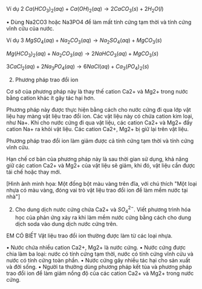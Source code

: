 Ví dụ 2 $Ca(HCO_3)_2(aq) + Ca(OH)_2(aq) \rightarrow 2CaCO_3(s) + 2H_2O(l)$

• Dùng Na2CO3 hoặc Na3PO4 để làm mất tính cứng tạm thời và tính cứng vĩnh cửu của nước.

Ví dụ 3 $MgSO_4(aq) + Na_2CO_3(aq) \rightarrow Na_2SO_4(aq) + MgCO_3(s)$

$Mg(HCO_3)_2(aq) + Na_2CO_3(aq) \rightarrow 2NaHCO_3(aq) + MgCO_3(s)$

$3CaCl_2(aq) + 2Na_3PO_4(aq) \rightarrow 6NaCl(aq) + Ca_3(PO_4)_2(s)$

2. Phương pháp trao đổi ion

Cơ sở của phương pháp này là thay thế cation Ca2+ và Mg2+ trong nước bằng cation khác ít gây tác hại hơn.

Phương pháp này được thực hiện bằng cách cho nước cứng đi qua lớp vật liệu hay màng vật liệu trao đổi ion. Các vật liệu này có chứa cation kim loại, như Na+. Khi cho nước cứng đi qua vật liệu, các cation Ca2+ và Mg2+ đẩy cation Na+ ra khỏi vật liệu. Các cation Ca2+, Mg2+ bị giữ lại trên vật liệu.

Phương pháp trao đổi ion làm giảm được cả tính cứng tạm thời và tính cứng vĩnh cửu.

Hạn chế cơ bản của phương pháp này là sau thời gian sử dụng, khả năng giữ các cation Ca2+ và Mg2+ của vật liệu sẽ giảm, khi đó, vật liệu cần được tái chế hoặc thay mới.

[Hình ảnh minh họa: Một đống bột màu vàng trên đĩa, với chú thích "Một loại nhựa có màu vàng, đóng vai trò vật liệu trao đổi ion để làm mềm nước tại nhà"]

2. Cho dung dịch nước cứng chứa Ca2+ và $SO_4^{2-}$. Viết phương trình hóa học của phản ứng xảy ra khi làm mềm nước cứng bằng cách cho dung dịch soda vào dung dịch nước cứng trên.

EM CÓ BIẾT
Vật liệu trao đổi ion thường được làm từ các loại nhựa.

• Nước chứa nhiều cation Ca2+, Mg2+ là nước cứng.
• Nước cứng được chia làm ba loại: nước có tính cứng tạm thời, nước có tính cứng vĩnh cửu và nước có tính cứng toàn phần.
• Nước cứng gây nhiều tác hại cho sản xuất và đời sống.
• Người ta thường dùng phương pháp kết tủa và phương pháp trao đổi ion để làm giảm nồng độ của các cation Ca2+ và Mg2+ trong nước cứng.